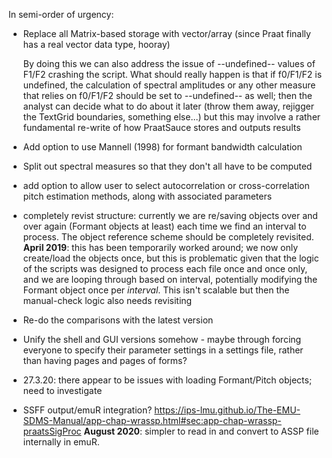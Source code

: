 In semi-order of urgency:

- Replace all Matrix-based storage with vector/array (since Praat finally has a real vector data type, hooray)

  By doing this we can also address the issue of --undefined-- values of F1/F2 crashing the script. What should really happen is that if f0/F1/F2 is undefined, the calculation of spectral amplitudes or any other measure that relies on f0/F1/F2 should be set to --undefined-- as well; then the analyst can decide what to do about it later (throw them away, rejigger the TextGrid boundaries, something else...) but this may involve a rather fundamental re-write of how PraatSauce stores and outputs results
      
- Add option to use Mannell (1998) for formant bandwidth calculation

- Split out spectral measures so that they don't all have to be computed

- add option to allow user to select autocorrelation or cross-correlation pitch estimation methods, along with associated parameters

- completely revist structure: currently we are re/saving objects over and over again (Formant objects at least) each time we find an interval to process. The object reference scheme should be completely revisited. **April 2019**: this has been temporarily worked around; we now only create/load the objects once, but this is problematic given that the logic of the scripts was designed to process each file once and once only, and we are looping through based on interval, potentially modifying the Formant object once per *interval*. This isn't scalable but then the manual-check logic also needs revisiting

- Re-do the comparisons with the latest version

- Unify the shell and GUI versions somehow - maybe through forcing everyone to specify their parameter settings in a settings file, rather than having pages and pages of forms?

- 27.3.20: there appear to be issues with loading Formant/Pitch objects; need to investigate

- SSFF output/emuR integration? https://ips-lmu.github.io/The-EMU-SDMS-Manual/app-chap-wrassp.html#sec:app-chap-wrassp-praatsSigProc **August 2020**: simpler to read in and convert to ASSP file internally in emuR.

